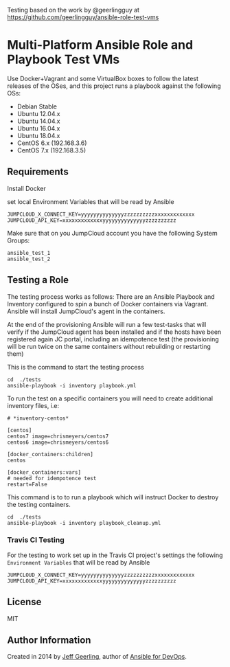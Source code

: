 Testing based on the work by @geerlingguy
at https://github.com/geerlingguy/ansible-role-test-vms

# Multi-Platform Ansible Role and Playbook Test VMs

Use Docker+Vagrant and some VirtualBox boxes to follow the latest releases of the OSes, and this project runs a playbook against the following OSs:

  - Debian Stable
  - Ubuntu 12.04.x
  - Ubuntu 14.04.x
  - Ubuntu 16.04.x
  - Ubuntu 18.04.x
  - CentOS 6.x (192.168.3.6)
  - CentOS 7.x (192.168.3.5)

## Requirements
Install Docker

set local Environment Variables that will be read by Ansible
```
JUMPCLOUD_X_CONNECT_KEY=yyyyyyyyyyyyyyzzzzzzzzzzxxxxxxxxxxxxx
JUMPCLOUD_API_KEY=xxxxxxxxxxxxxyyyyyyyyyyyyyyzzzzzzzzzz
```

Make sure that on you JumpCloud account you have the following System Groups:
```
ansible_test_1
ansible_test_2
```

## Testing a Role
The testing process works as follows:
There are an Ansible Playbook and Inventory configured to spin a bunch of Docker containers via Vagrant.
Ansible will install JumpCloud's agent in the containers.

At the end of the provisioning Ansible will run a few test-tasks that will verify if the JumpCloud agent has been installed and if the hosts have been registered again JC portal, including an idempotence test (the provisioning will be run twice on the same containers without rebuilding or restarting them)

This is the command to start the testing process

```
cd  ./tests
ansible-playbook -i inventory playbook.yml
```

To run the test on a specific containers you will need to create additional inventory files, i.e:


```
# *inventory-centos*

[centos]
centos7 image=chrismeyers/centos7
centos6 image=chrismeyers/centos6

[docker_containers:children]
centos

[docker_containers:vars]
# needed for idempotence test
restart=False

```

This command is to to run a playbook which will instruct Docker to destroy the testing containers.
```
cd  ./tests
ansible-playbook -i inventory playbook_cleanup.yml

```

### Travis CI Testing
For the testing to work set up in the Travis CI project's settings the following `Environment Variables` that will be read by Ansible

```
JUMPCLOUD_X_CONNECT_KEY=yyyyyyyyyyyyyyzzzzzzzzzzxxxxxxxxxxxxx
JUMPCLOUD_API_KEY=xxxxxxxxxxxxxyyyyyyyyyyyyyyzzzzzzzzzz
```

## License

MIT

## Author Information

Created in 2014 by [Jeff Geerling](http://jeffgeerling.com/), author of [Ansible for DevOps](http://ansiblefordevops.com/).
